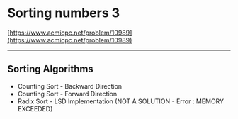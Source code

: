 # Sorting numbers 3

[https://www.acmicpc.net/problem/10989](https://www.acmicpc.net/problem/10989)

---

## Sorting Algorithms

- Counting Sort - Backward Direction
- Counting Sort - Forward Direction
- Radix Sort - LSD Implementation (NOT A SOLUTION - Error : MEMORY EXCEEDED)